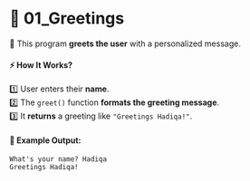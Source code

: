 # 🎉 **01_Greetings**  

🔹 This program **greets the user** with a personalized message.  

#### ⚡ **How It Works?**  
1️⃣ User enters their **name**.  
2️⃣ The `greet()` function **formats the greeting message**.  
3️⃣ It **returns** a greeting like `"Greetings Hadiqa!"`.  

#### 📝 **Example Output:**  
```
What's your name? Hadiqa
Greetings Hadiqa!
```
